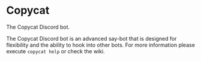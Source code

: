 # Copycat
The Copycat Discord bot.

The Copycat Discord bot is an advanced say-bot that is designed for flexibility and the ability to hook into other bots.
For more information please execute `copycat help` or check the wiki.
